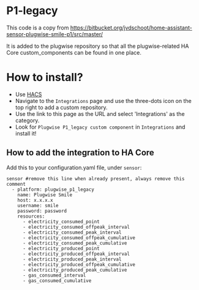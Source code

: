 # P1-legacy

This code is a copy from https://bitbucket.org/jvdschoot/home-assistant-sensor-plugwise-smile-p1/src/master/

It is added to the plugwise repository so that all the plugwise-related HA Core custom_components can be found in one place.

# How to install?

- Use [HACS](https://hacs.xyz)
- Navigate to the `Integrations` page and use the three-dots icon on the top right to add a custom repository.
- Use the link to this page as the URL and select 'Integrations' as the category.
- Look for `Plugwise P1_legacy custom component` in `Integrations` and install it!

## How to add the integration to HA Core

Add this to your configuration.yaml file, under `sensor`:
```
sensor #remove this line when already present, always remove this comment
  - platform: plugwise_p1_legacy
    name: Plugwise Smile
    host: x.x.x.x
    username: smile
    password: password
    resources:
      - electricity_consumed_point
      - electricity_consumed_offpeak_interval
      - electricity_consumed_peak_interval
      - electricity_consumed_offpeak_cumulative
      - electricity_consumed_peak_cumulative
      - electricity_produced_point
      - electricity_produced_offpeak_interval
      - electricity_produced_peak_interval
      - electricity_produced_offpeak_cumulative
      - electricity_produced_peak_cumulative
      - gas_consumed_interval
      - gas_consumed_cumulative
```
